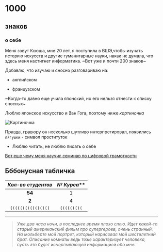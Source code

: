 # 1000
## знаков
### о себе

Меня зовут Ксюша, мне 20 лет, я поступила в ВШЭ,чтобы изучать историю искусств и другие гуманитарные науки, накак не думала, что здесь меня настигнет информатика.
~Вот уже и почти 200 знаков~

Добавлю, что изучаю и сносно разговариваю на:

* английском

- французском

~Когда-то давно еще учила японский, но его нельзя отнести к списку сносных~

Люблю японское искусство и Ван Гога, поэтому ниже *картиночка*

![Картиночка](https://artchive.ru/res/media/img/oy1400/work/456/294747.jpg "Копия Ван Гогом Японской гравюры")

Правда, гравюру он несколько шутливо интерпретировал, появились `лягушки` - символ проституток

+ Люблю читать, не люблю писать о себе

[Вот еще чему меня научил семинар по цифровой грамотности](https://www.google.com "В жизни пригодится?")

Бббонусная табличка
-------------------

|*Кол-во студентов*|_№ Курса_**| 
|:----------------:|:---------:| 
|      **54**      |      1    | 
|       __2__      |      4    |   
|`((((((((((((((((`|`(((((((((`|

*******************

> *Уже два часа ночи, в последнее время плохо сплю. Идет какой-то старый американский фильм про супергероев, очень странный. На мольберте мой портрет, который нарисовал мой шестилетний брат. Описание комнаты ведь тоже характеризует человека, пусть это будет исчерпывающей информацией обо мне.*
